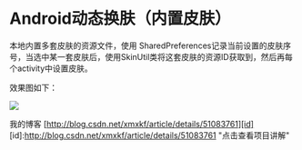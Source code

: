 # Android动态换肤（内置皮肤）


本地内置多套皮肤的资源文件，使用 SharedPreferences记录当前设置的皮肤序号，当选中某一套皮肤后，使用SkinUtil类将这套皮肤的资源ID获取到，然后再每个activity中设置皮肤。


效果图如下：

![](https://github.com/openXu/SkinChange1/blob/master/skin1.gif)

我的博客
[http://blog.csdn.net/xmxkf/article/details/51083761][id]
[id]:http://blog.csdn.net/xmxkf/article/details/51083761 "点击查看项目讲解"
